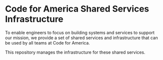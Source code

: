 # Code for America Shared Services Infrastructure

To enable engineers to focus on building systems and services to support our
mission, we provide a set of shared services and infrastructure that can be used
by all teams at Code for America.

This repository manages the infrastructure for these shared services.
